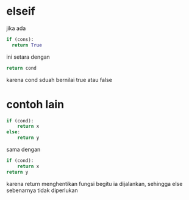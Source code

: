 # elseif
jika ada
```python
if (cons):
  return True
```
ini setara dengan
```python
return cond
```
karena cond sduah bernilai true atau false
# contoh lain
```python
if (cond):
	return x
else:
	return y
```
sama dengan 
```python
if (cond):
	return x
return y
```
karena return menghentikan fungsi begitu ia dijalankan, sehingga else sebenarnya tidak diperlukan
